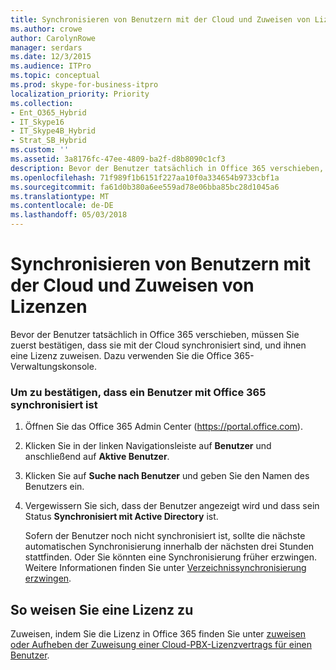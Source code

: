 ```yaml
---
title: Synchronisieren von Benutzern mit der Cloud und Zuweisen von Lizenzen
ms.author: crowe
author: CarolynRowe
manager: serdars
ms.date: 12/3/2015
ms.audience: ITPro
ms.topic: conceptual
ms.prod: skype-for-business-itpro
localization_priority: Priority
ms.collection:
- Ent_O365_Hybrid
- IT_Skype16
- IT_Skype4B_Hybrid
- Strat_SB_Hybrid
ms.custom: ''
ms.assetid: 3a8176fc-47ee-4809-ba2f-d8b8090c1cf3
description: Bevor der Benutzer tatsächlich in Office 365 verschieben, müssen Sie zuerst bestätigen, dass sie mit der Cloud synchronisiert sind, und ihnen eine Lizenz zuweisen. Dazu verwenden Sie die Office 365-Verwaltungskonsole.
ms.openlocfilehash: 71f989f1b6151f227aa10f0a334654b9733cbf1a
ms.sourcegitcommit: fa61d0b380a6ee559ad78e06bba85bc28d1045a6
ms.translationtype: MT
ms.contentlocale: de-DE
ms.lasthandoff: 05/03/2018
---
```

# <a name="synchronize-users-to-the-cloud-and-assign-licenses"></a>Synchronisieren von Benutzern mit der Cloud und Zuweisen von Lizenzen
 
Bevor der Benutzer tatsächlich in Office 365 verschieben, müssen Sie zuerst bestätigen, dass sie mit der Cloud synchronisiert sind, und ihnen eine Lizenz zuweisen. Dazu verwenden Sie die Office 365-Verwaltungskonsole.
  
### <a name="to-confirm-that-a-user-is-synchronized-with-office-365"></a>Um zu bestätigen, dass ein Benutzer mit Office 365 synchronisiert ist

1. Öffnen Sie das Office 365 Admin Center (https://portal.office.com).
    
2. Klicken Sie in der linken Navigationsleiste auf **Benutzer** und anschließend auf **Aktive Benutzer**.
    
3. Klicken Sie auf **Suche nach Benutzer** und geben Sie den Namen des Benutzers ein.
    
4. Vergewissern Sie sich, dass der Benutzer angezeigt wird und dass sein Status **Synchronisiert mit Active Directory** ist.
    
    Sofern der Benutzer noch nicht synchronisiert ist, sollte die nächste automatischen Synchronisierung innerhalb der nächsten drei Stunden stattfinden. Oder Sie könnten eine Synchronisierung früher erzwingen. Weitere Informationen finden Sie unter [Verzeichnissynchronisierung erzwingen](https://msdn.microsoft.com/en-us/library/azure/JJ151771.aspx).
    
## <a name="to-assign-the-license"></a>So weisen Sie eine Lizenz zu

Zuweisen, indem Sie die Lizenz in Office 365 finden Sie unter [zuweisen oder Aufheben der Zuweisung einer Cloud-PBX-Lizenzvertrags für einen Benutzer](https://support.office.com/article/Assign-or-unassign-a-Cloud-PBX-license-for-a-user-36c6d5a6-5ea8-4c44-9f18-fea33d5a847e).
  

